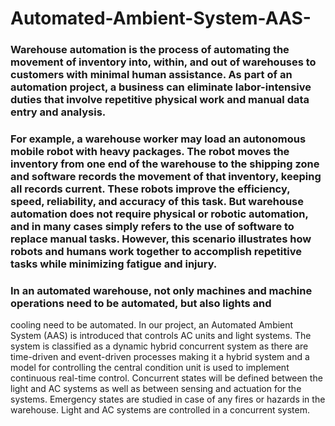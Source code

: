 # Automated-Ambient-System-AAS-

### Warehouse automation is the process of automating the movement of inventory into, within, and out of warehouses to customers with minimal human assistance. As part of an automation project, a business can eliminate labor-intensive duties that involve repetitive physical work and manual data entry and analysis.

### For example, a warehouse worker may load an autonomous mobile robot with heavy packages. The robot moves the inventory from one end of the warehouse to the shipping zone and software records the movement of that inventory, keeping all records current. These robots improve the efficiency, speed, reliability, and accuracy of this task. But warehouse automation does not require physical or robotic automation, and in many cases simply refers to the use of software to replace manual tasks. However, this scenario illustrates how robots and humans work together to accomplish repetitive tasks while minimizing fatigue and injury.

### In an automated warehouse, not only machines and machine operations need to be automated, but also lights and
cooling need to be automated. In our project, an Automated Ambient System (AAS) is introduced that controls
AC units and light systems. The system is classified as a dynamic hybrid concurrent system as there are time-driven and event-driven processes making it a hybrid system and a model for controlling the central condition unit is used to implement continuous real-time control. Concurrent states will be defined between the light and AC systems as well as between sensing and actuation for the systems. Emergency states are studied in case of any fires or hazards in the warehouse. Light and AC systems are controlled in a concurrent system.
